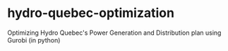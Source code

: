 # hydro-quebec-optimization
Optimizing Hydro Quebec's Power Generation and Distribution plan using Gurobi (in python)

